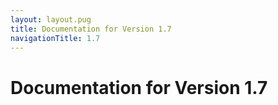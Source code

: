 ```yaml
---
layout: layout.pug
title: Documentation for Version 1.7
navigationTitle: 1.7
---
```


# Documentation for Version 1.7